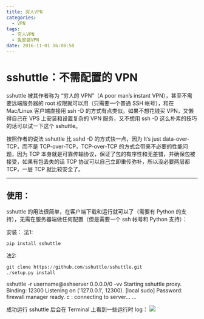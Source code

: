 ```yaml
---
title: 穷人VPN
categories:
  - VPN
tags:
  - 穷人VPN
  - 免安装VPN
date: 2016-11-01 16:08:50
---
```


# sshuttle：不需配置的 VPN

sshuttle 被其作者称为 “穷人的 VPN”（A poor man’s instant VPN），甚至不需要远端服务器的 root 权限就可以用（只需要一个普通 SSH 帐号），和在 Mac/Linux 客户端直接用 ssh -D 的方式有点类似。如果不想花钱买 VPN，又懒得自己在 VPS 上安装和设置复杂的 VPN 服务，又不想用 ssh -D 这么朴素的技巧的话可以试一下这个 sshuttle。

按照作者的说法 sshuttle 比 sshd -D 的方式快一点，因为 It’s just data-over-TCP，而不是 TCP-over-TCP，TCP-over-TCP 的方式会带来不必要的性能问题，因为 TCP 本身就是可靠传输协议，保证了包的有序性和无差错，并确保包被接受，如果有包丢失的话 TCP 协议可以自己立即重传弥补，所以没必要两层都 TCP，一层 TCP 就比较安全了。

---
## 使用：
sshuttle 的用法很简单，在客户端下载和运行就可以了（需要有 Python 的支持），无需在服务器端做任何配置（但是需要一个 ssh 帐号和 Python 支持）：

安装：
法1: 

`pip install sshuttle`

法2:

```python
git clone https://github.com/sshuttle/sshuttle.git
./setup.py install
```
sshuttle -r username@sshserver 0.0.0.0/0 -vv
Starting sshuttle proxy.
Binding: 12300
Listening on ('127.0.0.1', 12300).
[local sudo] Password: 
firewall manager ready.
c : connecting to server...
...

成功运行 sshuttle 后会在 Terminal 上看到一些运行时 log：
![](http://ofyfogrgx.bkt.clouddn.com//blog/%E7%A9%B7%E4%BA%BAvpn001.png)
